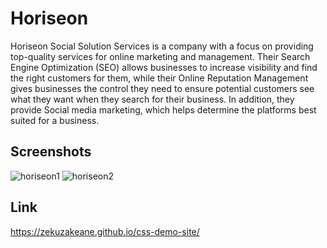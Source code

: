 # Horiseon

Horiseon Social Solution Services is a company with a focus on providing top-quality services for online marketing and management. Their Search Engine Optimization (SEO) allows businesses to increase visibility and find the right customers for them, while their Online Reputation Management gives businesses the control they need to ensure potential customers see what they want when they search for their business. In addition, they provide Social media marketing, which helps determine the platforms best suited for a business.

## Screenshots
![horiseon1](https://github.com/ZekuzaKeane/css-demo-site/assets/133972599/c99590e5-cb63-491b-ae5e-fa37adbd65f0)
![horiseon2](https://github.com/ZekuzaKeane/css-demo-site/assets/133972599/888c07de-5616-4440-b949-26ad956833be)

## Link
https://zekuzakeane.github.io/css-demo-site/
